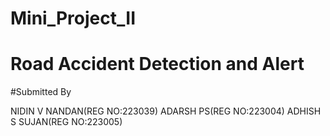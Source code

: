 # Mini_Project_II
# Road Accident Detection and Alert
#Submitted By

NIDIN V NANDAN(REG NO:223039)
ADARSH PS(REG NO:223004)
ADHISH S SUJAN(REG NO:223005)

